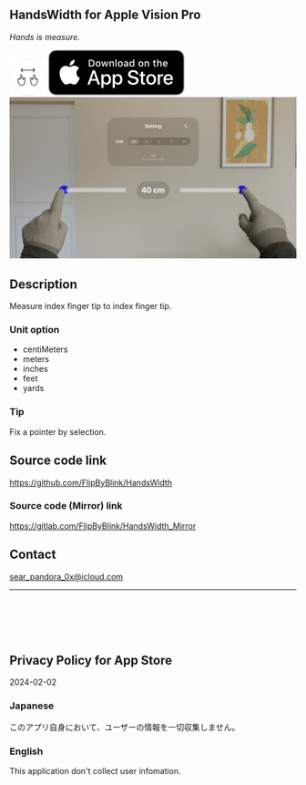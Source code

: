 HandsWidth for Apple Vision Pro
---------------------------------
_Hands is measure._

<img src="HandsWidth/Supporting files/README assets/icon.png" width="64">

<a href="https://apps.apple.com/app/id6475769879" target="blank">
    <img src="HandsWidth/Supporting files/README assets/appstore_badge.svg">
</a>

<img src="HandsWidth/Supporting files/README assets/screenshot1200w.png" width="600">


Description
------------
Measure index finger tip to index finger tip.

### Unit option
- centiMeters
- meters
- inches
- feet
- yards

### Tip
Fix a pointer by selection.


Source code link
-----------------
https://github.com/FlipByBlink/HandsWidth

### Source code (Mirror) link
https://gitlab.com/FlipByBlink/HandsWidth_Mirror


Contact
--------
sear_pandora_0x@icloud.com


* * *

<br>
<br>
<br>
<br>


Privacy Policy for App Store
----------------------------
2024-02-02

### Japanese
このアプリ自身において、ユーザーの情報を一切収集しません。

### English
This application don't collect user infomation.


<br>
<br>
<br>
<br>


<!-- URL "Support page for AppStore" -->
<!-- https://flipbyblink.github.io/HandsWidth/ -->
<!-- URL "Privacy Policy for AppStore" -->
<!-- https://flipbyblink.github.io/HandsWidth/#privacy-policy-for-app-store -->
